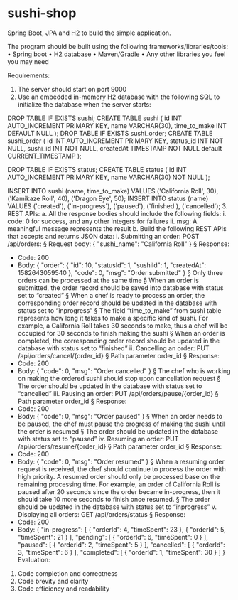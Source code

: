 # sushi-shop
Spring Boot, JPA and H2 to build the simple application.

The program should be built using the following frameworks/libraries/tools:
  • Spring boot
  • H2 database
  • Maven/Gradle
  • Any other libraries you feel you may need
  
Requirements:
  1. The server should start on port 9000
  2. Use an embedded in-memory H2 database with the following SQL to initialize the
database when the server starts:

DROP TABLE IF EXISTS sushi;
CREATE TABLE sushi (
id INT AUTO_INCREMENT PRIMARY KEY,
name VARCHAR(30),
time_to_make INT DEFAULT NULL
);
DROP TABLE IF EXISTS sushi_order;
CREATE TABLE sushi_order (
id INT AUTO_INCREMENT PRIMARY KEY,
status_id INT NOT NULL,
sushi_id INT NOT NULL,
createdAt TIMESTAMP NOT NULL default CURRENT_TIMESTAMP
);

DROP TABLE IF EXISTS status;
CREATE TABLE status (
id INT AUTO_INCREMENT PRIMARY KEY,
name VARCHAR(30) NOT NULL
);

INSERT INTO sushi (name, time_to_make) VALUES
('California Roll', 30),
('Kamikaze Roll', 40),
('Dragon Eye', 50);
INSERT INTO status (name) VALUES
('created'),
('in-progress'),
('paused'),
('finished'),
('cancelled');
3. REST APIs:
a. All the response bodies should include the following fields:
i. code: 0 for success, and any other integers for failures
ii. msg: A meaningful message represents the result
b. Build the following REST APIs that accepts and returns JSON data:
i. Submitting an order: POST /api/orders:
§ Request body:
{
"sushi_name": "California Roll"
}
§ Response:
- Code: 200
- Body:
{
"order": {
"id": 10,
"statusId": 1,
"sushiId": 1,
"createdAt": 1582643059540
},
"code": 0,
"msg": "Order submitted"
}
§ Only three orders can be processed at the same time
§ When an order is submitted, the order record should be saved into
database with status set to “created”
§ When a chef is ready to process an order, the corresponding order
record should be updated in the database with status set to “inprogress”
§ The field “time_to_make” from sushi table represents how long it
takes to make a specific kind of sushi. For example, a California Roll
takes 30 seconds to make, thus a chef will be occupied for 30 seconds
to finish making the sushi
§ When an order is completed, the corresponding order record should
be updated in the database with status set to “finished”
ii. Cancelling an order: PUT /api/orders/cancel/{order_id}
§ Path parameter order_id
§ Response:
- Code: 200
- Body:
{
"code": 0,
"msg": "Order cancelled"
}
§ The chef who is working on making the ordered sushi should stop
upon cancellation request
§ The order should be updated in the database with status set to
“cancelled”
iii. Pausing an order: PUT /api/orders/pause/{order_id}
§ Path parameter order_id
§ Response:
- Code: 200
- Body:
{
"code": 0,
"msg": "Order paused"
}
§ When an order needs to be paused, the chef must pause the progress
of making the sushi until the order is resumed
§ The order should be updated in the database with status set to
“paused”
iv. Resuming an order: PUT /api/orders/resume/{order_id}
§ Path parameter order_id
§ Response:
- Code: 200
- Body:
{
"code": 0,
"msg": "Order resumed"
}
§ When a resuming order request is received, the chef should continue
to process the order with high priority. A resumed order should only
be processed base on the remaining processing time. For example, an
order of California Roll is paused after 20 seconds since the order
became in-progress, then it should take 10 more seconds to finish
once resumed.
§ The order should be updated in the database with status set to “inprogress”
v. Displaying all orders: GET /api/orders/status
§ Response:
- Code: 200
- Body:
{
"in-progress": [
{
"orderId": 4,
"timeSpent": 23
},
{
"orderId": 5,
"timeSpent": 21
}
],
"pending": [
{
"orderId": 6,
"timeSpent": 0
}
],
"paused": [
{
"orderId": 2,
"timeSpent": 5
}
],
"cancelled": [
{
"orderId": 3,
"timeSpent": 6
}
],
"completed": [
{
"orderId": 1,
"timeSpent": 30
}
]
}
Evaluation:
1. Code completion and correctness
2. Code brevity and clarity
3. Code efficiency and readability
